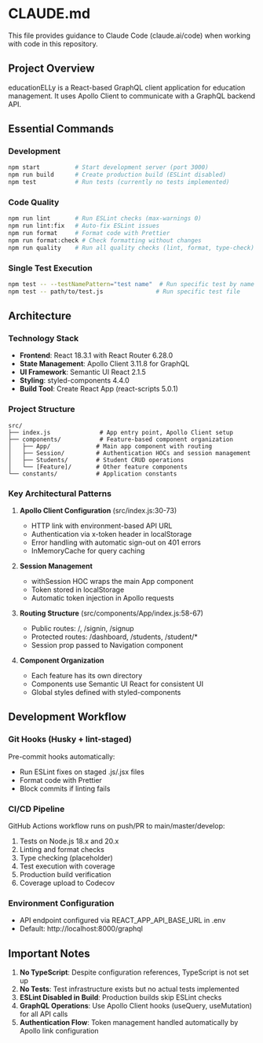 # CLAUDE.md

This file provides guidance to Claude Code (claude.ai/code) when working with code in this repository.

## Project Overview

educationELLy is a React-based GraphQL client application for education management. It uses Apollo Client to communicate with a GraphQL backend API.

## Essential Commands

### Development
```bash
npm start          # Start development server (port 3000)
npm run build      # Create production build (ESLint disabled)
npm test           # Run tests (currently no tests implemented)
```

### Code Quality
```bash
npm run lint       # Run ESLint checks (max-warnings 0)
npm run lint:fix   # Auto-fix ESLint issues
npm run format     # Format code with Prettier
npm run format:check # Check formatting without changes
npm run quality    # Run all quality checks (lint, format, type-check)
```

### Single Test Execution
```bash
npm test -- --testNamePattern="test name"  # Run specific test by name
npm test -- path/to/test.js               # Run specific test file
```

## Architecture

### Technology Stack
- **Frontend**: React 18.3.1 with React Router 6.28.0
- **State Management**: Apollo Client 3.11.8 for GraphQL
- **UI Framework**: Semantic UI React 2.1.5
- **Styling**: styled-components 4.4.0
- **Build Tool**: Create React App (react-scripts 5.0.1)

### Project Structure
```
src/
├── index.js              # App entry point, Apollo Client setup
├── components/           # Feature-based component organization
│   ├── App/             # Main app component with routing
│   ├── Session/         # Authentication HOCs and session management
│   ├── Students/        # Student CRUD operations
│   └── [Feature]/       # Other feature components
└── constants/           # Application constants
```

### Key Architectural Patterns

1. **Apollo Client Configuration** (src/index.js:30-73)
   - HTTP link with environment-based API URL
   - Authentication via x-token header in localStorage
   - Error handling with automatic sign-out on 401 errors
   - InMemoryCache for query caching

2. **Session Management**
   - withSession HOC wraps the main App component
   - Token stored in localStorage
   - Automatic token injection in Apollo requests

3. **Routing Structure** (src/components/App/index.js:58-67)
   - Public routes: /, /signin, /signup
   - Protected routes: /dashboard, /students, /student/*
   - Session prop passed to Navigation component

4. **Component Organization**
   - Each feature has its own directory
   - Components use Semantic UI React for consistent UI
   - Global styles defined with styled-components

## Development Workflow

### Git Hooks (Husky + lint-staged)
Pre-commit hooks automatically:
- Run ESLint fixes on staged .js/.jsx files
- Format code with Prettier
- Block commits if linting fails

### CI/CD Pipeline
GitHub Actions workflow runs on push/PR to main/master/develop:
1. Tests on Node.js 18.x and 20.x
2. Linting and format checks
3. Type checking (placeholder)
4. Test execution with coverage
5. Production build verification
6. Coverage upload to Codecov

### Environment Configuration
- API endpoint configured via REACT_APP_API_BASE_URL in .env
- Default: http://localhost:8000/graphql

## Important Notes

1. **No TypeScript**: Despite configuration references, TypeScript is not set up
2. **No Tests**: Test infrastructure exists but no actual tests implemented
3. **ESLint Disabled in Build**: Production builds skip ESLint checks
4. **GraphQL Operations**: Use Apollo Client hooks (useQuery, useMutation) for all API calls
5. **Authentication Flow**: Token management handled automatically by Apollo link configuration